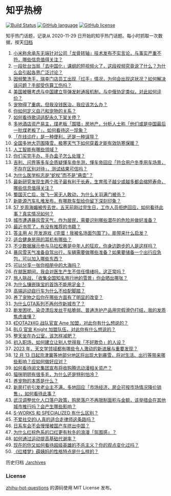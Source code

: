 # 知乎热榜
[![Build Status](https://github.com/ToWeLong/zhihu-hot-questions/workflows/CI/badge.svg)](https://github.com/ToWeLong/zhihu-hot-questions/actions)
[![GitHub language](https://img.shields.io/badge/language-golang-orange.svg)](https://golang.org/)
[![GitHub license](https://img.shields.io/github/license/ToWeLong/zhihu-hot-questions)](https://github.com/ToWeLong/zhihu-hot-questions/blob/main/LICENSE)

知乎热门话题，记录从 2020-11-29 日开始的知乎热门话题。每小时抓取一次数据，按天[归档](./archives)

<!-- BEGIN -->

1. [小米称余承东无端针对公司「龙骨转轴」技术发布不实言论，与事实严重不符，哪些信息值得关注？](https://www.zhihu.com/question/634459831)
1. [一段批台当局「去中国化」课纲的短视频火了，这段视频究竟说了什么？为什么会引起各界广泛讨论？](https://www.zhihu.com/question/634431688)
1. [因频繁洗手，瑞幸门店员工出现「烂手」情况，为何会出现这状况？如何解决该问题？手部受伤算工伤吗？](https://www.zhihu.com/question/634442789)
1. [美国被曝考虑与中国建立导弹发射通报机制，与中俄协定类似，对此如何评价？](https://www.zhihu.com/question/634455639)
1. [宠物得了重病，但我没钱医治，我应该怎么办？](https://www.zhihu.com/question/633740582)
1. [你如何定义自己和宠物的关系？](https://www.zhihu.com/question/633740567)
1. [如何看待歌词适配永久下架关停？](https://www.zhihu.com/question/634386793)
1. [多地酒店资产易主，煤老板「围猎」房地产，分析人士称「他们或是中国最后一批煤老板了」，如何看待这一现象？](https://www.zhihu.com/question/634317220)
1. [「在线诊疗」是一种便利，还是一种误导？](https://www.zhihu.com/question/633740643)
1. [全国多地大范围降雪，极寒天气下如何穿着才能有效防寒保暖？](https://www.zhihu.com/question/558346726)
1. [人工智能有哪些领域？](https://www.zhihu.com/question/446176207)
1. [你们买完手办，手办盒子怎么处理？](https://www.zhihu.com/question/467752504)
1. [吉利、问界等多车企质疑懂车帝冬测，懂车帝回应「符合用户冬季用车场景，不存在区别对待」，测试结果可信吗？](https://www.zhihu.com/question/634459503)
1. [为什么医学标志是“蛇杖”而不是“悬壶”？](https://www.zhihu.com/question/473263689)
1. [最新研究发现生两个孩子最有利于长寿，生育孩子越少或越多都会缩短寿命，哪些信息值得关注？](https://www.zhihu.com/question/634437818)
1. [蜀国灭亡后，张飞一家无人敢动，为什么关羽满门被杀？](https://www.zhihu.com/question/499750018)
1. [新能源汽车扎堆发布，有哪款车型给你留下深刻印象？](https://www.zhihu.com/question/634494414)
1. [57 岁周海媚被传去世，五天前刚过完生日，工作人员拒绝回应，如何看待此事？真实情况如何？](https://www.zhihu.com/question/634369988)
1. [城市遭遇暴风雪天气，作为居民，需要识别哪些潜在的危险并做好准备？](https://www.zhihu.com/question/634284557)
1. [最近书荒了，有没有推荐的书籍？](https://www.zhihu.com/question/627501272)
1. [答主用 AI 开发游戏《完蛋！我被名场面包围了》，能带来什么启发？](https://www.zhihu.com/question/634454424)
1. [适合健身房用的耳机有哪些？](https://www.zhihu.com/question/630915754)
1. [不少数据展示参与马拉松赛是中年人的狂欢，你身边跑步的人是这样吗？](https://www.zhihu.com/question/630059648)
1. [暴风雪天气准备自驾出行，车辆需要做哪些准备？如果要储备一个出行应急包，可以加入哪些东西？](https://www.zhihu.com/question/634284591)
1. [可以分享一张你相册中的大海吗？](https://www.zhihu.com/question/628184275)
1. [在就医期间，我会对医生产生不信任情绪吗，这正常吗？](https://www.zhihu.com/question/633740553)
1. [旅人挑战，「收集全国知名旅行地的雪景」你会晒出哪张？](https://www.zhihu.com/question/634332802)
1. [为什么镶嵌珠宝的首饰不能用足金？](https://www.zhihu.com/question/628616035)
1. [高端运动自行车为什么不给配脚踏？](https://www.zhihu.com/question/634060277)
1. [养了宠物之后你在哪些方面有了明显的改变？](https://www.zhihu.com/question/338295270)
1. [为什么GTA系列不再创作新城市了？](https://www.zhihu.com/question/633840733)
1. [断发困扰、染烫漂后发丝干枯脆弱、普通洗护产品用完假滑仍打结，我的发质焦虑谁懂？](https://www.zhihu.com/question/634440524)
1. [《DOTA2》XG 战队官宣 Ame 加盟，对此你有什么想说的？](https://www.zhihu.com/question/634372491)
1. [BLG 官宣 Knight 加盟队伍，对此你有什么想说的？](https://www.zhihu.com/question/634462405)
1. [整天坐在办公室，该怎样减肥？](https://www.zhihu.com/question/630265055)
1. [初入职场，如何建立让别人觉得我「不好欺负」的人设？](https://www.zhihu.com/question/633309551)
1. [2023 年，天文学领域都有哪些令人激动的新进展与重要发现？](https://www.zhihu.com/question/632611005)
1. [12 月 13 日起京津冀等地部分地区将出现大到暴雪，将对生活、出行等带来哪些影响？应如何做好应对？](https://www.zhihu.com/question/634436506)
1. [如何看待阅文集团宣布将收购腾讯动漫相关资产？](https://www.zhihu.com/question/634392804)
1. [猫咪明明有很多毛，为什么还是特别怕冷？](https://www.zhihu.com/question/633096478)
1. [养宠物的本质是什么？](https://www.zhihu.com/question/444408727)
1. [新房打折引发老业主不满，多地回应「市场经济，房企可按市场情况降价销售」，如何看待此事？](https://www.zhihu.com/question/634429533)
1. [武汉调整优化人口落户政策，购房落户不再限制面积与金额，该举措会在其他城市推行吗？会产生哪些影响？](https://www.zhihu.com/question/634314154)
1. [S-WORKS 和 SPECIALIZED 有什么区别？](https://www.zhihu.com/question/633414594)
1. [不爱社交的i人真的适合走律师这条路吗？](https://www.zhihu.com/question/626321024)
1. [日系车会不会慢慢被国产车挤出中国？](https://www.zhihu.com/question/633140043)
1. [为什么红棕色系的口红更有秋冬的浪漫「氛围感」？](https://www.zhihu.com/question/630322797)
1. [如何通过运动提高基础代谢率？](https://www.zhihu.com/question/631342470)
1. [现在的你又如何看待超级英雄的不杀主义？你的观点变化过吗？](https://www.zhihu.com/question/634219342)
1. [《红楼梦》薛姨妈的性格特点是什么样的？](https://www.zhihu.com/question/632663939)

<!-- END -->

历史归档 [./archives](./archives)


### License
[zhihu-hot-questions](https://github.com/towelong/zhihu-hot-questions) 的源码使用 MIT License 发布。